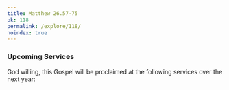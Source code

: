 ```yaml
---
title: Matthew 26.57-75
pk: 118
permalink: /explore/118/
noindex: true
---
```


### Upcoming Services

God willing, this Gospel will be proclaimed at the following services over the next year:


